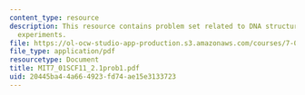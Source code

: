 ```yaml
---
content_type: resource
description: This resource contains problem set related to DNA structure, classic
  experiments.
file: https://ol-ocw-studio-app-production.s3.amazonaws.com/courses/7-01sc-fundamentals-of-biology-fall-2011/20445ba44a664923fd74ae15e3133723_MIT7_01SCF11_2.1prob1.pdf
file_type: application/pdf
resourcetype: Document
title: MIT7_01SCF11_2.1prob1.pdf
uid: 20445ba4-4a66-4923-fd74-ae15e3133723
---
```

